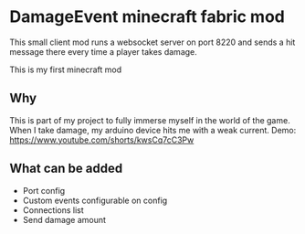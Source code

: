# DamageEvent minecraft fabric mod

This small client mod runs a websocket server on port 8220 and sends a hit message there every time a player takes damage.

This is my first minecraft mod

## Why
This is part of my project to fully immerse myself in the world of the game. When I take damage, my arduino device hits me with a weak current.
Demo: https://www.youtube.com/shorts/kwsCq7cC3Pw

## What can be added
- Port config
- Custom events configurable on config
- Connections list
- Send damage amount